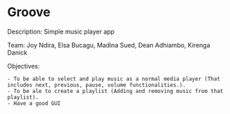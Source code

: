 # Groove

Description: Simple music player app

Team: Joy Ndira, Elsa Bucagu, Madina Sued, Dean Adhiambo, Kirenga Danick

Objectives:

    - To be able to select and play music as a normal media player (That includes next, previous, pause, volume functionalities.).
    - To be ale to create a playlist (Adding and removing music from that playlist).
    - Have a good GUI

            